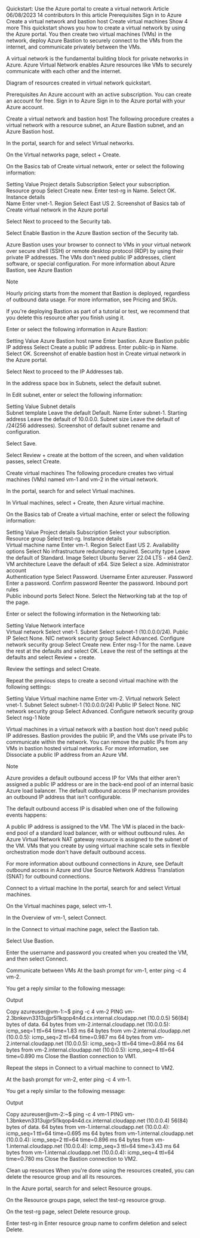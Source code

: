 Quickstart: Use the Azure portal to create a virtual network
Article
06/08/2023
14 contributors
In this article
Prerequisites
Sign in to Azure
Create a virtual network and bastion host
Create virtual machines
Show 4 more
This quickstart shows you how to create a virtual network by using the Azure portal. You then create two virtual machines (VMs) in the network, deploy Azure Bastion to securely connect to the VMs from the internet, and communicate privately between the VMs.

A virtual network is the fundamental building block for private networks in Azure. Azure Virtual Network enables Azure resources like VMs to securely communicate with each other and the internet.

Diagram of resources created in virtual network quickstart.

Prerequisites
An Azure account with an active subscription. You can create an account for free.
Sign in to Azure
Sign in to the Azure portal with your Azure account.

Create a virtual network and bastion host
The following procedure creates a virtual network with a resource subnet, an Azure Bastion subnet, and an Azure Bastion host.

In the portal, search for and select Virtual networks.

On the Virtual networks page, select + Create.

On the Basics tab of Create virtual network, enter or select the following information:

Setting	Value
Project details	
Subscription	Select your subscription.
Resource group	Select Create new.
Enter test-rg in Name.
Select OK.
Instance details	
Name	Enter vnet-1.
Region	Select East US 2.
Screenshot of Basics tab of Create virtual network in the Azure portal

Select Next to proceed to the Security tab.

Select Enable Bastion in the Azure Bastion section of the Security tab.

Azure Bastion uses your browser to connect to VMs in your virtual network over secure shell (SSH) or remote desktop protocol (RDP) by using their private IP addresses. The VMs don't need public IP addresses, client software, or special configuration. For more information about Azure Bastion, see Azure Bastion

 Note

Hourly pricing starts from the moment that Bastion is deployed, regardless of outbound data usage. For more information, see Pricing and SKUs.

If you're deploying Bastion as part of a tutorial or test, we recommend that you delete this resource after you finish using it.

Enter or select the following information in Azure Bastion:

Setting	Value
Azure Bastion host name	Enter bastion.
Azure Bastion public IP address	Select Create a public IP address.
Enter public-ip in Name.
Select OK.
Screenshot of enable bastion host in Create virtual network in the Azure portal.

Select Next to proceed to the IP Addresses tab.

In the address space box in Subnets, select the default subnet.

In Edit subnet, enter or select the following information:

Setting	Value
Subnet details	
Subnet template	Leave the default Default.
Name	Enter subnet-1.
Starting address	Leave the default of 10.0.0.0.
Subnet size	Leave the default of /24(256 addresses).
Screenshot of default subnet rename and configuration.

Select Save.

Select Review + create at the bottom of the screen, and when validation passes, select Create.

Create virtual machines
The following procedure creates two virtual machines (VMs) named vm-1 and vm-2 in the virtual network.

In the portal, search for and select Virtual machines.

In Virtual machines, select + Create, then Azure virtual machine.

On the Basics tab of Create a virtual machine, enter or select the following information:

Setting	Value
Project details	
Subscription	Select your subscription.
Resource group	Select test-rg.
Instance details	
Virtual machine name	Enter vm-1.
Region	Select East US 2.
Availability options	Select No infrastructure redundancy required.
Security type	Leave the default of Standard.
Image	Select Ubuntu Server 22.04 LTS - x64 Gen2.
VM architecture	Leave the default of x64.
Size	Select a size.
Administrator account	
Authentication type	Select Password.
Username	Enter azureuser.
Password	Enter a password.
Confirm password	Reenter the password.
Inbound port rules	
Public inbound ports	Select None.
Select the Networking tab at the top of the page.

Enter or select the following information in the Networking tab:

Setting	Value
Network interface	
Virtual network	Select vnet-1.
Subnet	Select subnet-1 (10.0.0.0/24).
Public IP	Select None.
NIC network security group	Select Advanced.
Configure network security group	Select Create new.
Enter nsg-1 for the name.
Leave the rest at the defaults and select OK.
Leave the rest of the settings at the defaults and select Review + create.

Review the settings and select Create.

Repeat the previous steps to create a second virtual machine with the following settings:

Setting	Value
Virtual machine name	Enter vm-2.
Virtual network	Select vnet-1.
Subnet	Select subnet-1 (10.0.0.0/24)
Public IP	Select None.
NIC network security group	Select Advanced.
Configure network security group	Select nsg-1
 Note

Virtual machines in a virtual network with a bastion host don't need public IP addresses. Bastion provides the public IP, and the VMs use private IPs to communicate within the network. You can remove the public IPs from any VMs in bastion hosted virtual networks. For more information, see Dissociate a public IP address from an Azure VM.

 Note

Azure provides a default outbound access IP for VMs that either aren't assigned a public IP address or are in the back-end pool of an internal basic Azure load balancer. The default outbound access IP mechanism provides an outbound IP address that isn't configurable.

The default outbound access IP is disabled when one of the following events happens:

A public IP address is assigned to the VM.
The VM is placed in the back-end pool of a standard load balancer, with or without outbound rules.
An Azure Virtual Network NAT gateway resource is assigned to the subnet of the VM.
VMs that you create by using virtual machine scale sets in flexible orchestration mode don't have default outbound access.

For more information about outbound connections in Azure, see Default outbound access in Azure and Use Source Network Address Translation (SNAT) for outbound connections.

Connect to a virtual machine
In the portal, search for and select Virtual machines.

On the Virtual machines page, select vm-1.

In the Overview of vm-1, select Connect.

In the Connect to virtual machine page, select the Bastion tab.

Select Use Bastion.

Enter the username and password you created when you created the VM, and then select Connect.

Communicate between VMs
At the bash prompt for vm-1, enter ping -c 4 vm-2.

You get a reply similar to the following message:

Output

Copy
azureuser@vm-1:~$ ping -c 4 vm-2
PING vm-2.3bnkevn3313ujpr5l1kqop4n4d.cx.internal.cloudapp.net (10.0.0.5) 56(84) bytes of data.
64 bytes from vm-2.internal.cloudapp.net (10.0.0.5): icmp_seq=1 ttl=64 time=1.83 ms
64 bytes from vm-2.internal.cloudapp.net (10.0.0.5): icmp_seq=2 ttl=64 time=0.987 ms
64 bytes from vm-2.internal.cloudapp.net (10.0.0.5): icmp_seq=3 ttl=64 time=0.864 ms
64 bytes from vm-2.internal.cloudapp.net (10.0.0.5): icmp_seq=4 ttl=64 time=0.890 ms
Close the Bastion connection to VM1.

Repeat the steps in Connect to a virtual machine to connect to VM2.

At the bash prompt for vm-2, enter ping -c 4 vm-1.

You get a reply similar to the following message:

Output

Copy
azureuser@vm-2:~$ ping -c 4 vm-1
PING vm-1.3bnkevn3313ujpr5l1kqop4n4d.cx.internal.cloudapp.net (10.0.0.4) 56(84) bytes of data.
64 bytes from vm-1.internal.cloudapp.net (10.0.0.4): icmp_seq=1 ttl=64 time=0.695 ms
64 bytes from vm-1.internal.cloudapp.net (10.0.0.4): icmp_seq=2 ttl=64 time=0.896 ms
64 bytes from vm-1.internal.cloudapp.net (10.0.0.4): icmp_seq=3 ttl=64 time=3.43 ms
64 bytes from vm-1.internal.cloudapp.net (10.0.0.4): icmp_seq=4 ttl=64 time=0.780 ms
Close the Bastion connection to VM2.

Clean up resources
When you're done using the resources created, you can delete the resource group and all its resources.

In the Azure portal, search for and select Resource groups.

On the Resource groups page, select the test-rg resource group.

On the test-rg page, select Delete resource group.

Enter test-rg in Enter resource group name to confirm deletion and select Delete.
